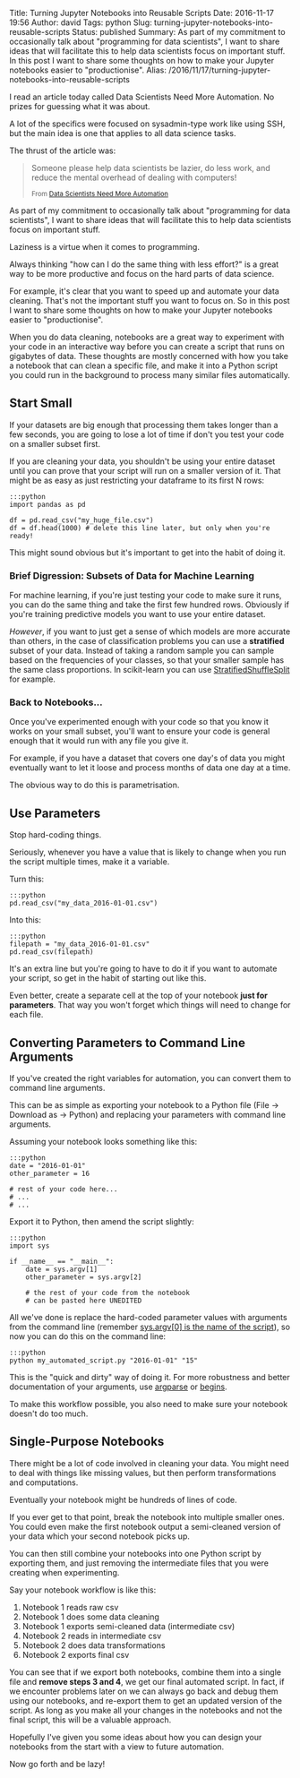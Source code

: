 Title: Turning Jupyter Notebooks into Reusable Scripts
Date: 2016-11-17 19:56
Author: david
Tags: python
Slug: turning-jupyter-notebooks-into-reusable-scripts
Status: published
Summary: As part of my commitment to occasionally talk about "programming for data scientists", I want to share ideas that will facilitate this to help data scientists focus on important stuff. In this post I want to share some thoughts on how to make your Jupyter notebooks easier to "productionise".
Alias: /2016/11/17/turning-jupyter-notebooks-into-reusable-scripts

I read an article today called Data Scientists Need More Automation. No
prizes for guessing what it was about.

A lot of the specifics were focused on sysadmin-type work like using
SSH, but the main idea is one that applies to all data science tasks.

The thrust of the article was:

> Someone please help data scientists be lazier, do less work, and
> reduce the mental overhead of dealing with computers!
>
> <small>From [Data Scientists Need More Automation](http://stiglerdiet.com/blog/2016/Nov/15/data-scientists-need-more-automation/)</small>

As part of my commitment to occasionally talk about "programming for
data scientists", I want to share ideas that will facilitate this to
help data scientists focus on important stuff.

Laziness is a virtue when it comes to programming.

Always thinking "how can I do the same thing with less effort?" is a
great way to be more productive and focus on the hard parts of data
science.

For example, it's clear that you want to speed up and automate your data
cleaning. That's not the important stuff you want to focus on. So in
this post I want to share some thoughts on how to make your Jupyter
notebooks easier to "productionise".

When you do data cleaning, notebooks are a great way to experiment with
your code in an interactive way before you can create a script that runs
on gigabytes of data. These thoughts are mostly concerned with how you
take a notebook that can clean a specific file, and make it into a
Python script you could run in the background to process many similar
files automatically.

## Start Small

If your datasets are big enough that processing them takes longer than a
few seconds, you are going to lose a lot of time if don't you test your
code on a smaller subset first.

If you are cleaning your data, you shouldn't be using your entire
dataset until you can prove that your script will run on a smaller
version of it. That might be as easy as just restricting your dataframe
to its first N rows:

    :::python
    import pandas as pd

    df = pd.read_csv("my_huge_file.csv")
    df = df.head(1000) # delete this line later, but only when you're ready!

This might sound obvious but it's important to get into the habit of
doing it.

### Brief Digression: Subsets of Data for Machine Learning

For machine learning, if you're just testing your code to make sure it
runs, you can do the same thing and take the first few hundred rows.
Obviously if you're training predictive models you want to use your
entire dataset.

*However*, if you want to just get a sense of which models are more
accurate than others, in the case of classification problems you can use
a **stratified** subset of your data. Instead of taking a random sample
you can sample based on the frequencies of your classes, so that your
smaller sample has the same class proportions. In scikit-learn you can
use
[StratifiedShuffleSplit](http://scikit-learn.org/stable/modules/generated/sklearn.model_selection.StratifiedShuffleSplit.html)
for example.

### Back to Notebooks...

Once you've experimented enough with your code so that you know it works
on your small subset, you'll want to ensure your code is general enough
that it would run with any file you give it.

For example, if you have a dataset that covers one day's of data you
might eventually want to let it loose and process months of data one day
at a time.

The obvious way to do this is parametrisation.

## Use Parameters

Stop hard-coding things.

Seriously, whenever you have a value that is likely to change when you
run the script multiple times, make it a variable.

Turn this:

    :::python
    pd.read_csv("my_data_2016-01-01.csv")

Into this:

    :::python
    filepath = "my_data_2016-01-01.csv"
    pd.read_csv(filepath)

It's an extra line but you're going to have to do it if you want to
automate your script, so get in the habit of starting out like this.

Even better, create a separate cell at the top of your notebook **just
for parameters**. That way you won't forget which things will need to
change for each file.

## Converting Parameters to Command Line Arguments

If you've created the right variables for automation, you can convert
them to command line arguments.

This can be as simple as exporting your notebook to a Python file (File
-&gt; Download as -&gt; Python) and replacing your parameters with
command line arguments.

Assuming your notebook looks something like this:

    :::python
    date = "2016-01-01"
    other_parameter = 16

    # rest of your code here...
    # ...
    # ...

Export it to Python, then amend the script slightly:

    :::python
    import sys

    if __name__ == "__main__":
        date = sys.argv[1]
        other_parameter = sys.argv[2]

        # the rest of your code from the notebook
        # can be pasted here UNEDITED

All we've done is replace the hard-coded parameter values with arguments
from the command line (remember [sys.argv\[0\] is the name of the script](http://stackoverflow.com/a/2626634/2039162)), so now you can do
this on the command line:

    :::python
    python my_automated_script.py "2016-01-01" "15"

This is the "quick and dirty" way of doing it. For more robustness and
better documentation of your arguments, use
[argparse](https://docs.python.org/3/library/argparse.html) or
[begins](https://pypi.python.org/pypi/begins/0.9).

To make this workflow possible, you also need to make sure your notebook
doesn't do too much.

## Single-Purpose Notebooks

There might be a lot of code involved in cleaning your data. You might
need to deal with things like missing values, but then perform
transformations and computations.

Eventually your notebook might be hundreds of lines of code.

If you ever get to that point, break the notebook into multiple smaller
ones. You could even make the first notebook output a semi-cleaned
version of your data which your second notebook picks up.

You can then still combine your notebooks into one Python script by
exporting them, and just removing the intermediate files that you were
creating when experimenting.

Say your notebook workflow is like this:

1.  Notebook 1 reads raw csv
2.  Notebook 1 does some data cleaning
3.  Notebook 1 exports semi-cleaned data (intermediate csv)
4.  Notebook 2 reads in intermediate csv
5.  Notebook 2 does data transformations
6.  Notebook 2 exports final csv

You can see that if we export both notebooks, combine them into a single
file and **remove steps 3 and 4**, we get our final automated script. In
fact, if we encounter problems later on we can always go back and debug
them using our notebooks, and re-export them to get an updated version
of the script. As long as you make all your changes in the notebooks and
not the final script, this will be a valuable approach.

Hopefully I've given you some ideas about how you can design your
notebooks from the start with a view to future automation.

Now go forth and be lazy!
